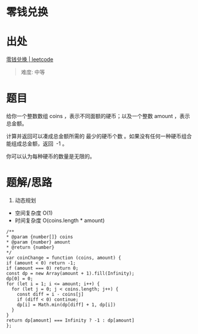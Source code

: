 # 零钱兑换

# 出处

[零钱兑换 | leetcode](https://leetcode-cn.com/problems/coin-change/)

> 难度: 中等

# 题目

给你一个整数数组 coins ，表示不同面额的硬币；以及一个整数 amount ，表示总金额。

计算并返回可以凑成总金额所需的 最少的硬币个数 。如果没有任何一种硬币组合能组成总金额，返回  -1 。

你可以认为每种硬币的数量是无限的。

# 题解/思路

1. 动态规划

- 空间复杂度 O(1)
- 时间复杂度 O(coins.length * amount)

```
/**
* @param {number[]} coins
* @param {number} amount
* @return {number}
*/
var coinChange = function (coins, amount) {
if (amount < 0) return -1;
if (amount === 0) return 0;
const dp = new Array(amount + 1).fill(Infinity);
dp[0] = 0;
for (let i = 1; i <= amount; i++) {
  for (let j = 0; j < coins.length; j++) {
    const diff = i - coins[j]
    if (diff < 0) continue;
    dp[i] = Math.min(dp[diff] + 1, dp[i])
  }
}
return dp[amount] === Infinity ? -1 : dp[amount]
};
```
